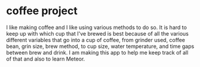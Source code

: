# coffee project

I like making coffee and I like using various methods to do so. It is hard to keep up with which cup that I've brewed is best because of all the various different variables that go into a cup of coffee, from grinder used, coffee bean, grin size, brew method, to cup size, water temperature, and time gaps between brew and drink. I am making this app to help me keep track of all of that and also to learn Meteor.
